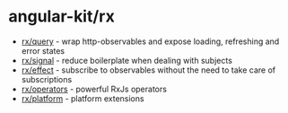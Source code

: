 # angular-kit/rx

- [rx/query](./query/README.md) - wrap http-observables and expose loading, refreshing and error states
- [rx/signal](./signal/README.md) - reduce boilerplate when dealing with subjects
- [rx/effect](./effect/README.md) - subscribe to observables without the need to take care of subscriptions
- [rx/operators](./operators/README.md) - powerful RxJs operators
- [rx/platform](./platform/README.md) - platform extensions
